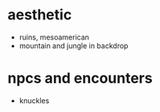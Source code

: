 # aesthetic
* ruins, mesoamerican
* mountain and jungle in backdrop
# npcs and encounters
* knuckles
